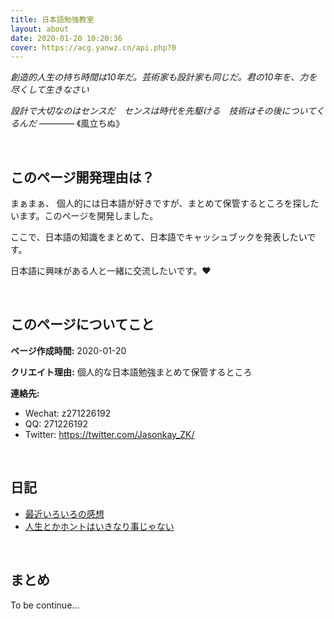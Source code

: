 ```yaml
---
title: 日本語勉強教室
layout: about
date: 2020-01-20 10:20:36
cover: https://acg.yanwz.cn/api.php?0
---
```


*創造的人生の持ち時間は10年だ。芸術家も設計家も同じだ。君の10年を、力を尽くして生きなさい*

*設計で大切なのはセンスだ　センスは時代を先駆ける　技術はその後についてくるんだ* ———— 《風立ちぬ》

<br/>

## このページ開発理由は？

まぁまぁ、 個人的には日本語が好きですが、まとめて保管するところを探したいます。このページを開発しました。 

ここで、日本語の知識をまとめて、日本語でキャッシュブックを発表したいです。

日本語に興味がある人と一緒に交流したいです。❤

<br/>

## このページについてこと

**ページ作成時間:** 2020-01-20

**クリエイト理由:** 個人的な日本語勉強まとめて保管するところ

**連絡先:**

-   Wechat: z271226192
-   QQ: 271226192
-   Twitter: https://twitter.com/Jasonkay_ZK/

<br/>

## 日記

-   [最近いろいろの感想](https://jasonkayzk.github.io/2020/02/05/最近いろいろの感想/)
-   [人生とかホントはいきなり事じゃない](https://jasonkayzk.github.io/2020/03/21/人生とかホントはいきなり事じゃない/)



<br/>

## まとめ

To be continue…

<br/>

